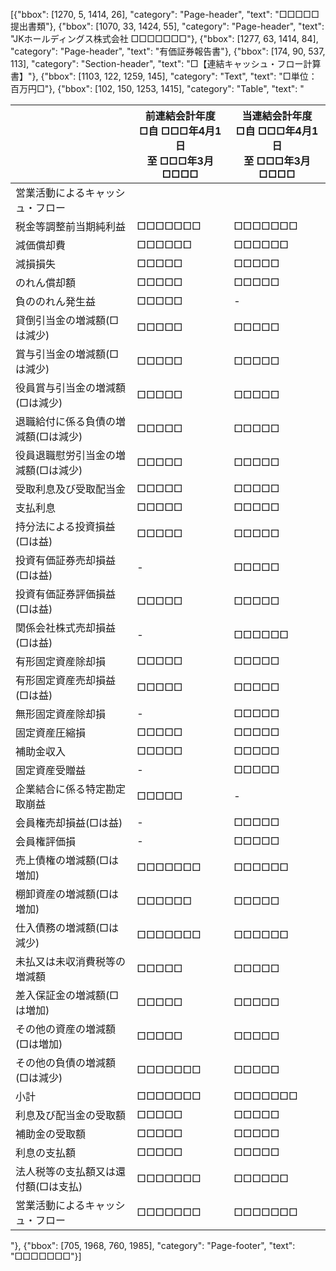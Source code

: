 [{"bbox": [1270, 5, 1414, 26], "category": "Page-header", "text": "□□□□□提出書類"}, {"bbox": [1070, 33, 1424, 55], "category": "Page-header", "text": "JKホールディングス株式会社 □□□□□□□"}, {"bbox": [1277, 63, 1414, 84], "category": "Page-header", "text": "有価証券報告書"}, {"bbox": [174, 90, 537, 113], "category": "Section-header", "text": "□【連結キャッシュ・フロー計算書】"}, {"bbox": [1103, 122, 1259, 145], "category": "Text", "text": "□単位：百万円□"}, {"bbox": [102, 150, 1253, 1415], "category": "Table", "text": "<table><thead><tr><th></th><th>前連結会計年度<br>□自 □□□年4月1日<br>至 □□□年3月□□□□</th><th>当連結会計年度<br>□自 □□□年4月1日<br>至 □□□年3月□□□□</th></tr></thead><tbody><tr><td>営業活動によるキャッシュ・フロー</td><td></td><td></td></tr><tr><td>税金等調整前当期純利益</td><td>□□□□□□□</td><td>□□□□□□□</td></tr><tr><td>減価償却費</td><td>□□□□□□</td><td>□□□□□□</td></tr><tr><td>減損損失</td><td>□□□□□</td><td>□□□□□</td></tr><tr><td>のれん償却額</td><td>□□□□□</td><td>□□□□□</td></tr><tr><td>負ののれん発生益</td><td>□□□□□</td><td>-</td></tr><tr><td>貸倒引当金の増減額(□は減少)</td><td>□□□□□</td><td>□□□□□</td></tr><tr><td>賞与引当金の増減額(□は減少)</td><td>□□□□□</td><td>□□□□□</td></tr><tr><td>役員賞与引当金の増減額(□は減少)</td><td>□□□□□</td><td>□□□□□</td></tr><tr><td>退職給付に係る負債の増減額(□は減少)</td><td>□□□□□</td><td>□□□□□</td></tr><tr><td>役員退職慰労引当金の増減額(□は減少)</td><td>□□□□□</td><td>□□□□□</td></tr><tr><td>受取利息及び受取配当金</td><td>□□□□□</td><td>□□□□□</td></tr><tr><td>支払利息</td><td>□□□□□</td><td>□□□□□</td></tr><tr><td>持分法による投資損益(□は益)</td><td>□□□□□</td><td>□□□□□</td></tr><tr><td>投資有価証券売却損益(□は益)</td><td>-</td><td>□□□□□</td></tr><tr><td>投資有価証券評価損益(□は益)</td><td>□□□□□</td><td>□□□□□</td></tr><tr><td>関係会社株式売却損益(□は益)</td><td>-</td><td>□□□□□□</td></tr><tr><td>有形固定資産除却損</td><td>□□□□□</td><td>□□□□□</td></tr><tr><td>有形固定資産売却損益(□は益)</td><td>□□□□□</td><td>□□□□□</td></tr><tr><td>無形固定資産除却損</td><td>-</td><td>□□□□□</td></tr><tr><td>固定資産圧縮損</td><td>□□□□□</td><td>□□□□□</td></tr><tr><td>補助金収入</td><td>□□□□□</td><td>□□□□□</td></tr><tr><td>固定資産受贈益</td><td>-</td><td>□□□□□</td></tr><tr><td>企業結合に係る特定勘定取崩益</td><td>□□□□□</td><td>-</td></tr><tr><td>会員権売却損益(□は益)</td><td>-</td><td>□□□□□</td></tr><tr><td>会員権評価損</td><td>-</td><td>□□□□□</td></tr><tr><td>売上債権の増減額(□は増加)</td><td>□□□□□□□</td><td>□□□□□□</td></tr><tr><td>棚卸資産の増減額(□は増加)</td><td>□□□□□□</td><td>□□□□□</td></tr><tr><td>仕入債務の増減額(□は減少)</td><td>□□□□□□□</td><td>□□□□□□</td></tr><tr><td>未払又は未収消費税等の増減額</td><td>□□□□□</td><td>□□□□□</td></tr><tr><td>差入保証金の増減額(□は増加)</td><td>□□□□□</td><td>□□□□□</td></tr><tr><td>その他の資産の増減額(□は増加)</td><td>□□□□□</td><td>□□□□□</td></tr><tr><td>その他の負債の増減額(□は減少)</td><td>□□□□□□□</td><td>□□□□□</td></tr><tr><td>小計</td><td>□□□□□□□</td><td>□□□□□□□</td></tr><tr><td>利息及び配当金の受取額</td><td>□□□□□</td><td>□□□□□</td></tr><tr><td>補助金の受取額</td><td>□□□□□</td><td>□□□□□</td></tr><tr><td>利息の支払額</td><td>□□□□□</td><td>□□□□□</td></tr><tr><td>法人税等の支払額又は還付額(□は支払)</td><td>□□□□□□□</td><td>□□□□□□</td></tr><tr><td>営業活動によるキャッシュ・フロー</td><td>□□□□□□□</td><td>□□□□□□□</td></tr></tbody></table>"}, {"bbox": [705, 1968, 760, 1985], "category": "Page-footer", "text": "□□□□□□□"}]